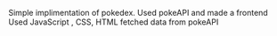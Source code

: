 Simple implimentation of pokedex.
Used pokeAPI and made a frontend
Used JavaScript , CSS, HTML 
fetched data from pokeAPI
